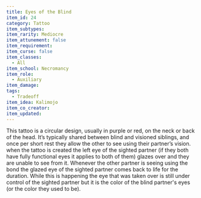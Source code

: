 ```yaml
---
title: Eyes of the Blind
item_id: 24
category: Tattoo
item_subtypes:
item_rarity: Mediocre
item_attunement: false
item_requirement:
item_curse: false
item_classes:
  - All
item_school: Necromancy
item_role:
  - Auxiliary
item_damage:
tags:
  - Tradeoff
item_idea: Kalimojo
item_co_creator:
item_updated:
---
```


This tattoo is a circular design, usually in purple or red, on the neck or back of the head. It’s typically shared between blind and visioned siblings, and once per short rest they allow the other to see using their partner’s vision.
when the tattoo is created the left eye of the sighted partner (if they both have fully functional eyes it applies to both of them) glazes over and they are unable to see from it. Whenever the other partner is seeing using the bond the glazed eye of the sighted partner comes back to life for the duration. While this is happening the eye that was taken over is still under control of the sighted partner but it is the color of the blind partner's eyes (or the color they used to be).
